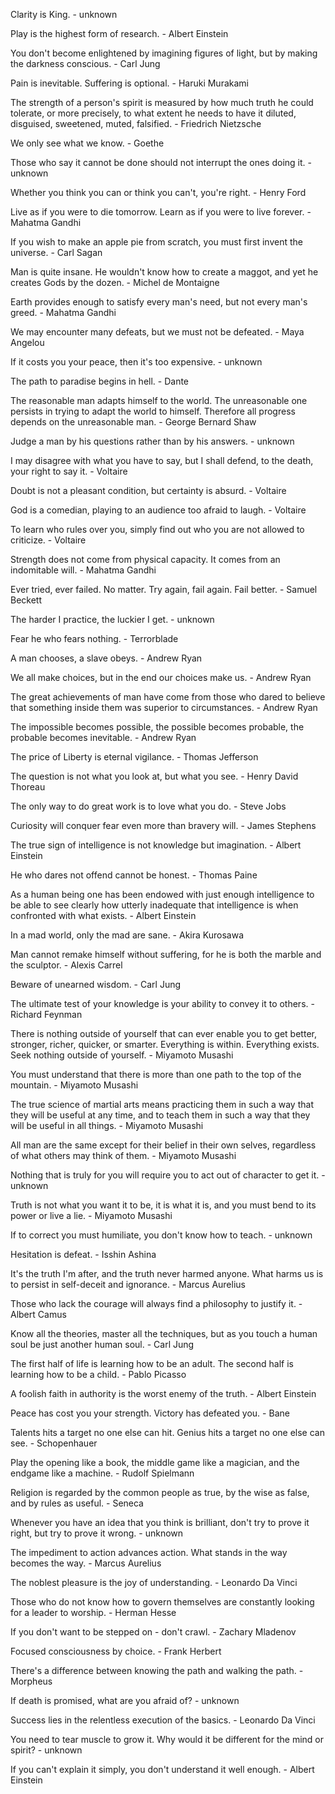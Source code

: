 Clarity is King.
\- unknown

Play is the highest form of research.
\- Albert Einstein

You don't become enlightened by imagining figures of light, but by making the darkness conscious.
\- Carl Jung

Pain is inevitable. Suffering is optional.
\- Haruki Murakami

The strength of a person's spirit is measured by how much truth he could tolerate, or more precisely, to what extent he needs to have it diluted, disguised, sweetened, muted, falsified.
\- Friedrich Nietzsche

We only see what we know.
\- Goethe

Those who say it cannot be done should not interrupt the ones doing it.
\- unknown

Whether you think you can or think you can't, you're right.
\- Henry Ford

Live as if you were to die tomorrow. Learn as if you were to live forever.
\- Mahatma Gandhi

If you wish to make an apple pie from scratch, you must first invent the universe.
\- Carl Sagan

Man is quite insane. He wouldn't know how to create a maggot, and yet he creates Gods by the dozen.
\- Michel de Montaigne

Earth provides enough to satisfy every man's need, but not every man's greed.
\- Mahatma Gandhi

We may encounter many defeats, but we must not be defeated.
\- Maya Angelou

If it costs you your peace, then it's too expensive.
\- unknown

The path to paradise begins in hell.
\- Dante

The reasonable man adapts himself to the world. The unreasonable one persists in trying to adapt the world to himself. Therefore all progress depends on the unreasonable man.
\- George Bernard Shaw

Judge a man by his questions rather than by his answers.
\- unknown

I may disagree with what you have to say, but I shall defend, to the death, your right to say it.
\- Voltaire

Doubt is not a pleasant condition, but certainty is absurd.
\- Voltaire

God is a comedian, playing to an audience too afraid to laugh.
\- Voltaire

To learn who rules over you, simply find out who you are not allowed to criticize.
\- Voltaire

Strength does not come from physical capacity. It comes from an indomitable will.
\- Mahatma Gandhi

Ever tried, ever failed. No matter. Try again, fail again. Fail better.
\- Samuel Beckett

The harder I practice, the luckier I get.
\- unknown

Fear he who fears nothing.
\- Terrorblade

A man chooses, a slave obeys.
\- Andrew Ryan

We all make choices, but in the end our choices make us.
\- Andrew Ryan

The great achievements of man have come from those who dared to believe that something inside them was superior to circumstances.
\- Andrew Ryan

The impossible becomes possible, the possible becomes probable, the probable becomes inevitable.
\- Andrew Ryan

The price of Liberty is eternal vigilance.
\- Thomas Jefferson

The question is not what you look at, but what you see.
\- Henry David Thoreau

The only way to do great work is to love what you do.
\- Steve Jobs

Curiosity will conquer fear even more than bravery will.
\- James Stephens

The true sign of intelligence is not knowledge but imagination.
\- Albert Einstein

He who dares not offend cannot be honest.
\- Thomas Paine

As a human being one has been endowed with just enough intelligence to be able to see clearly how utterly inadequate that intelligence is when confronted with what exists.
\- Albert Einstein

In a mad world, only the mad are sane.
\- Akira Kurosawa

Man cannot remake himself without suffering, for he is both the marble and the sculptor.
\- Alexis Carrel

Beware of unearned wisdom.
\- Carl Jung

The ultimate test of your knowledge is your ability to convey it to others.
\- Richard Feynman

There is nothing outside of yourself that can ever enable you to get better, stronger, richer, quicker, or smarter. Everything is within. Everything exists. Seek nothing outside of yourself.
\- Miyamoto Musashi

You must understand that there is more than one path to the top of the mountain.
\- Miyamoto Musashi

The true science of martial arts means practicing them in such a way that they will be useful at any time, and to teach them in such a way that they will be useful in all things.
\- Miyamoto Musashi

All man are the same except for their belief in their own selves, regardless of what others may think of them.
\- Miyamoto Musashi

Nothing that is truly for you will require you to act out of character to get it.
\- unknown

Truth is not what you want it to be, it is what it is, and you must bend to its power or live a lie.
\- Miyamoto Musashi

If to correct you must humiliate, you don't know how to teach.
\- unknown

Hesitation is defeat.
\- Isshin Ashina

It's the truth I'm after, and the truth never harmed anyone. What harms us is to persist in self-deceit and ignorance.
\- Marcus Aurelius

Those who lack the courage will always find a philosophy to justify it.
\- Albert Camus

Know all the theories, master all the techniques, but as you touch a human soul be just another human soul.
\- Carl Jung

The first half of life is learning how to be an adult. The second half is learning how to be a child.
\- Pablo Picasso

A foolish faith in authority is the worst enemy of the truth.
\- Albert Einstein

Peace has cost you your strength. Victory has defeated you.
\- Bane

Talents hits a target no one else can hit. Genius hits a target no one else can see.
\- Schopenhauer

Play the opening like a book, the middle game like a magician, and the endgame like a machine.
\- Rudolf Spielmann

Religion is regarded by the common people as true, by the wise as false, and by rules as useful.
\- Seneca

Whenever you have an idea that you think is brilliant, don't try to prove it right, but try to prove it wrong.
\- unknown

The impediment to action advances action. What stands in the way becomes the way.
\- Marcus Aurelius

The noblest pleasure is the joy of understanding.
\- Leonardo Da Vinci

Those who do not know how to govern themselves are constantly looking for a leader to worship.
\- Herman Hesse

If you don't want to be stepped on - don't crawl.
\- Zachary Mladenov

Focused consciousness by choice.
\- Frank Herbert

There's a difference between knowing the path and walking the path.
\- Morpheus

If death is promised, what are you afraid of?
\- unknown

Success lies in the relentless execution of the basics.
\- Leonardo Da Vinci

You need to tear muscle to grow it. Why would it be different for the mind or spirit?
\- unknown

If you can't explain it simply, you don't understand it well enough.
\- Albert Einstein
